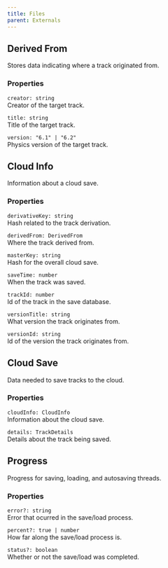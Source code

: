 ```yaml
---
title: Files
parent: Externals
---
```


## Derived From

Stores data indicating where a track originated from.

### Properties

`creator: string`\
Creator of the target track.

`title: string`\
Title of the target track.

`version: "6.1" | "6.2"`\
Physics version of the target track.

## Cloud Info

Information about a cloud save.

### Properties

`derivativeKey: string`\
Hash related to the track derivation.

`derivedFrom: DerivedFrom`\
Where the track derived from.

`masterKey: string`\
Hash for the overall cloud save.

`saveTime: number`\
When the track was saved.

`trackId: number`\
Id of the track in the save database.

`versionTitle: string`\
What version the track originates from.

`versionId: string`\
Id of the version the track originates from.

## Cloud Save

Data needed to save tracks to the cloud.

### Properties

`cloudInfo: CloudInfo`\
Information about the cloud save.

`details: TrackDetails`\
Details about the track being saved.

## Progress

Progress for saving, loading, and autosaving threads.

### Properties

`error?: string`\
Error that ocurred in the save/load process.

`percent?: true | number`\
How far along the save/load process is.

`status?: boolean`\
Whether or not the save/load was completed.